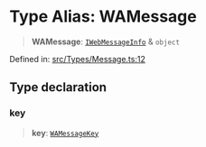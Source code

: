 # Type Alias: WAMessage

> **WAMessage**: [`IWebMessageInfo`](../namespaces/proto/interfaces/IWebMessageInfo.md) & `object`

Defined in: [src/Types/Message.ts:12](https://github.com/Fokusdotid/bail/blob/a029a4f9908cd3806112e8438f5a31dda1376b84/src/Types/Message.ts#L12)

## Type declaration

### key

> **key**: [`WAMessageKey`](WAMessageKey.md)
